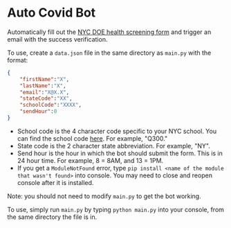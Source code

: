 # Auto Covid Bot

Automatically fill out the [NYC DOE health screening form](https://healthscreening.schools.nyc/) and trigger an email with the success verification.

To use, create a `data.json` file in the same directory as `main.py` with the format:
```json
{
    "firstName":"X",
    "lastName":"X",
    "email":"X@X.X",
    "stateCode":"XX",
    "schoolCode":"XXXX",
    "sendHour":0
}
```

* School code is the 4 character code specific to your NYC school. You can find the school code [here](https://schoolsearch.schools.nyc/). For example, "Q300."
* State code is the 2 character state abbreviation. For example, "NY".
* Send hour is the hour in which the bot should submit the form. This is in 24 hour time. For example, 8 = 8AM, and 13 = 1PM.
* If you get a `ModuleNotFound` error, type `pip install <name of the module that wasn't found>` into console. You may need to close and reopen console after it is installed.

Note: you should not need to modify `main.py` to get the bot working.

To use, simply run `main.py` by typing `python main.py` into your console, from the same directory the file is in.
